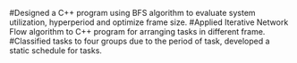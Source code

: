 #Designed a C++ program using BFS algorithm to evaluate system utilization, hyperperiod and optimize frame size.
#Applied Iterative Network Flow algorithm to C++ program for arranging tasks in different frame.
#Classified tasks to four groups due to the period of task, developed a static schedule for tasks.
